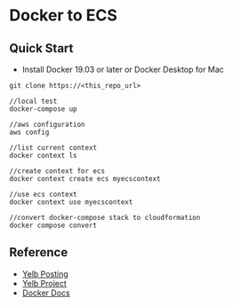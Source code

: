 # Docker to ECS

## Quick Start
- Install Docker 19.03 or later or Docker Desktop for Mac
```
git clone https://<this_repo_url> 

//local test
docker-compose up

//aws configuration
aws config

//list current context
docker context ls

//create context for ecs
docker context create ecs myecscontext

//use ecs context
docker context use myecscontext

//convert docker-compose stack to cloudformation
docker compose convert

```
## Reference

- [Yelb Posting](https://aws.amazon.com/ko/blogs/containers/deploy-applications-on-amazon-ecs-using-docker-compose/)
- [Yelb Project](https://github.com/mreferre/yelb)
- [Docker Docs](https://docs.docker.com/cloud/ecs-integration/)

